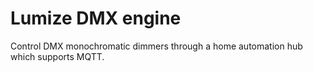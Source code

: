 # Lumize DMX engine
Control DMX monochromatic dimmers through a home automation hub which supports MQTT.
